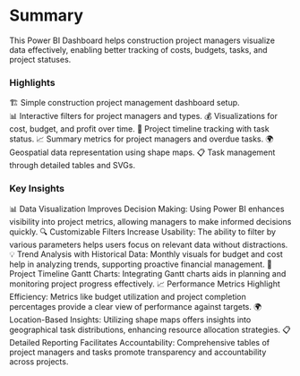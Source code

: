 # Summary
This Power BI Dashboard helps construction project managers visualize data effectively, enabling better tracking of costs, budgets, tasks, and project statuses.

### Highlights
🏗️ Simple construction project management dashboard setup.\
📊 Interactive filters for project managers and types.
💰 Visualizations for cost, budget, and profit over time.
📅 Project timeline tracking with task status.
📈 Summary metrics for project managers and overdue tasks.
🌍 Geospatial data representation using shape maps.
📋 Task management through detailed tables and SVGs.

### Key Insights
📊 Data Visualization Improves Decision Making: Using Power BI enhances visibility into project metrics, allowing managers to make informed decisions quickly.
🔍 Customizable Filters Increase Usability: The ability to filter by various parameters helps users focus on relevant data without distractions.
💡 Trend Analysis with Historical Data: Monthly visuals for budget and cost help in analyzing trends, supporting proactive financial management.
📅 Project Timeline Gantt Charts: Integrating Gantt charts aids in planning and monitoring project progress effectively.
📈 Performance Metrics Highlight Efficiency: Metrics like budget utilization and project completion percentages provide a clear view of performance against targets.
🌍 Location-Based Insights: Utilizing shape maps offers insights into geographical task distributions, enhancing resource allocation strategies.
📋 Detailed Reporting Facilitates Accountability: Comprehensive tables of project managers and tasks promote transparency and accountability across projects.
